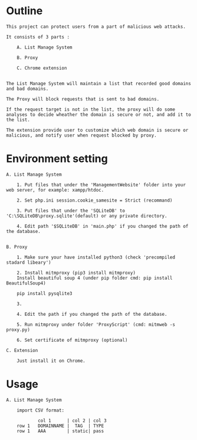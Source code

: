 # Outline

    This project can protect users from a part of malicious web attacks.
    
    It consists of 3 parts :

        A. List Manage System

        B. Proxy

        C. Chrome extension
        
        
    The List Manage System will maintain a list that recorded good domains and bad domains.

    The Proxy will block requests that is sent to bad domains.

    If the request target is not in the list, the proxy will do some analyses to decide wheather the domain is secure or not, and add it to the list.

    The extension provide user to customize which web domain is secure or malicious, and notify user when request blocked by proxy.

# Environment setting

    A. List Manage System

        1. Put files that under the 'ManagementWebsite' folder into your web server, for example: xampp/htdoc.

        2. Set php.ini session.cookie_samesite = Strict (recommand)

        3. Put files that under the 'SQLiteDB' to 'C:\SQLiteDB\proxy.sqlite'(default) or any private directory.

        4. Edit path '$SQLiteDB' in 'main.php' if you changed the path of the database.


    B. Proxy

        1. Make sure your have installed python3 (check 'precompiled stadard libeary')

        2. Install mitmproxy (pip3 install mitmproxy)
        Install beautiful soup 4 (under pip folder cmd: pip install BeautifulSoup4)

        pip install pysqlite3

        3. 

        4. Edit the path if you changed the path of the database.

        5. Run mitmproxy under folder 'ProxyScript' (cmd: mitmweb -s proxy.py)

        6. Set certificate of mitmproxy (optional)

    C. Extension

        Just install it on Chrome.

# Usage

    A. List Manage System

        import CSV format: 

                col 1      | col 2 | col 3
        row 1   DOMAINNAME |  TAG  | TYPE
        row 1   AAA        | static| pass
